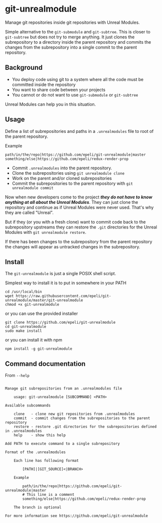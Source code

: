 
# git-unrealmodule

Manage git repositories inside git repositories with Unreal Modules.

Simple alternative to the `git-submodule` and `git-subtree`.
This is closer to `git-subtree` but does not try to merge anything.
It just clones the subrepository to a directory inside the parent repository
and commits the changes from the subrepository into a single commit
to the parent repository.

## Background

- You deploy code using git to a system where all the code must be committed inside the repository
- You want to share code between your projects
- You cannot or do not want to use  `git-submodule` or `git-subtree`

Unreal Modules can help you in this situation.

## Usage

Define a list of subrepositories and paths in a `.unrealmodules` file to root of the parent repository.

Example

    path/in/the/repo|https://github.com/epeli/git-unrealmodule|master
    something/else|https://github.com/epeli/redux-render-prop

- Commit `.unrealmodules` into the parent repository.
- Clone the subrepositories using `git unrealmodule clone`
- Work on the parent and/or cloned subrepositories
- Commit the subrepositories to the parent repository with `git unrealmodule commit`

Now when new developers come to the project ***they do not have to know anything at all about the Unreal Modules***.
They can just clone the repository and continue as if Unreal Modules were never used.
That's why they are called "Unreal".

But if they (or you with a fresh clone) want to commit code back to the subrepository upstreams
they can restore the `.git` directories for the Unreal Modules with `git unrealmodule restore`.

If there has been changes to the subrepository from the parent repository the changes
will appear as untracked changes in the subrepository.

## Install

The `git-unrealmodule` is just a single POSIX shell script.

Simplest way to install it is to put in somewhere in your PATH

    cd /usr/local/bin
    wget https://raw.githubusercontent.com/epeli/git-unrealmodule/master/git-unrealmodule
    chmod +x git-unrealmodule

or you can use the provided installer

    git clone https://github.com/epeli/git-unrealmodule
    cd git-unrealmodule
    sudo make install

or you can install it with npm

    npm install -g git-unrealmodule

## Command documentation

From `--help`
```

Manage git subrepositories from an .unrealmodules file

    usage: git-unrealmodule [SUBCOMMAND] <PATH>

Available subcommands

    clone   - clone new git repositories from .unrealmodules
    commit  - commit changes from the subrepositories to the parent repository
    restore - restore .git directories for the subrepositories defined in .unrealmodules
    help    - show this help

Add PATH to execute command to a single subrepository

Format of the .unrealmodules

    Each line has following format

        [PATH]|[GIT_SOURCE]<|BRANCH>

    Example

        path/in/the/repo|https://github.com/epeli/git-unrealmodule|master
        # This line is a comment
        something/else|https://github.com/epeli/redux-render-prop

    The branch is optional

For more information see https://github.com/epeli/git-unrealmodule

```
